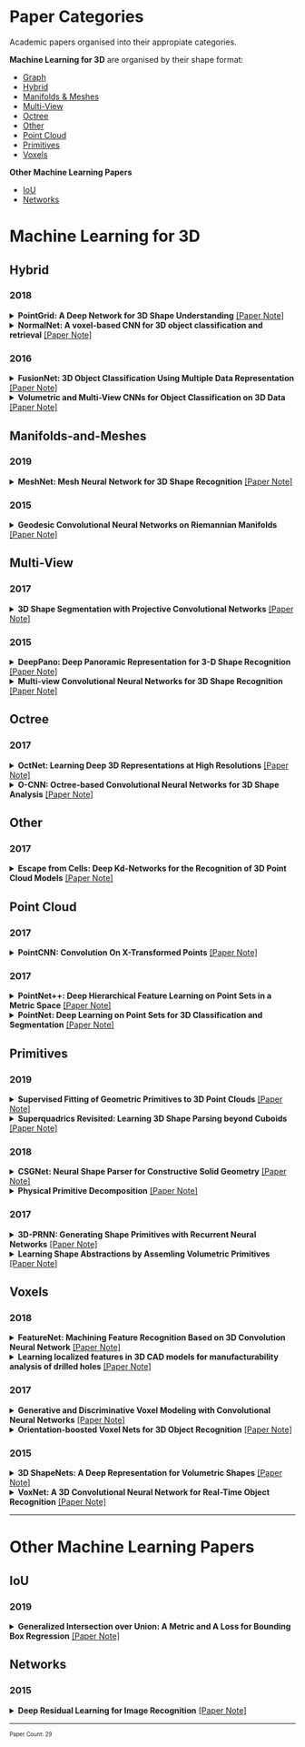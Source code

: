 # Paper Categories
Academic papers organised into their appropiate categories.

**Machine Learning for 3D** are organised by their shape format:
- [Graph](#graph)
- [Hybrid](#hybrid)
- [Manifolds & Meshes](#manifolds-and-meshes)
- [Multi-View](#multi-view)
- [Octree](#octree)
- [Other](#other)
- [Point Cloud](#point-cloud)
- [Primitives](#primitives)
- [Voxels](#voxels)

**Other Machine Learning Papers**
- [IoU](#iou)
- [Networks](#networks)


# Machine Learning for 3D
## Hybrid
### 2018
<details>
 <summary><b>PointGrid: A Deep Network for 3D Shape Understanding</b> <a href="https://github.com/AndrewColligan/Paper-Reading-Notes/blob/master/Notes/Hybrid/PointGrid.md">[Paper Note]</a></summary>
<hr>
 <p align="justify">
Volumetric grid is widely used for 3D deep learning due to its regularity. However the use of relatively lower order local approximation functions such as piece-wise constant function (occupancy grid) or piece-wise linear function (distance field) to approximate 3D shape means that it needs a very high-resolution grid to represent finer geometry details, which could be memory and computationally inefficient. In this work, we propose the PointGrid, a 3D convolutional network that incorporates a constant number of points within each grid cell thus allowing the network to learn higher order local approximation functions that could better represent the local geometry shape details. With experiments on popular shape recognition benchmarks, PointGrid demonstrates state-of-the-art performance over existing deep learning methods on both classification and segmentation.
</p>
<hr>
</details>

<details>
 <summary><b>NormalNet: A voxel-based CNN for 3D object classification and retrieval</b> <a href="https://github.com/AndrewColligan/Paper-Reading-Notes/blob/master/Notes/Hybrid/NormalNet.md">[Paper Note]</a></summary>
<hr>
 <p align="justify">
A common approach to tackle 3D object recognition tasks is to project 3D data to multiple 2D images. Projection only captures the outline of the object, and discards the internal information that may be crucial for the recognition. In this paper, we stay in 3D and concentrate on tapping the potential of 3D representations. We present NormalNet, a voxel-based convolutional neural network (CNN) designed for 3D object recognition. The network uses normal vectors of the object surfaces as input, which demonstrate stronger discrimination capability than binary voxels. We propose a reflection–convolution–concatenation (RCC) module to realize the conv layers, which extracts distinguishable features for 3D vision tasks while reducing the number of parameters significantly. We further improve the performance of NormalNet by combining two networks, which take normal vectors and voxels as input respectively. We carry out a series of experiments that validate the design of the network and achieve competitive performance in 3D object classification and retrieval tasks.
</p>
<hr>
</details>

### 2016
<details>
 <summary><b>FusionNet: 3D Object Classification Using Multiple Data Representation</b> <a href="https://github.com/AndrewColligan/Paper-Reading-Notes/blob/master/Notes/Hybrid/FusionNet.md">[Paper Note]</a></summary>
<hr>
 <p align="justify">
High-quality 3D object recognition is an important component of many vision and robotics systems. We tackle the object recognition problem using two data representations: Volumetric representation, where the 3D object is discretized spatially as binary voxels - 1 if the voxel is occupied and 0 otherwise. Pixel representation where the 3D object is represented as a set of projected 2D pixel images. At the time of submission, we obtained leading results on the Princeton ModelNet challenge. Some of the best deep learning architectures for classifying 3D CAD models use Convolutional Neural Networks (CNNs) on pixel representation, as seen on the ModelNet leaderboard. Diverging from this trend, we combine both the above representations and exploit them to learn new features. This approach yields a significantly better classifier than using either of the representations in isolation. To do this, we introduce new Volumetric CNN (V-CNN) architectures.
  </p>
<hr>
</details>

<details>
 <summary><b>Volumetric and Multi-View CNNs for Object Classification on 3D Data</b> <a href="https://github.com/AndrewColligan/Paper-Reading-Notes/blob/master/Notes/Hybrid/VMVC.md">[Paper Note]</a></summary>
<hr>
 <p align="justify">
<b>Not a hybrid but two separate methods.</b>
3D shape models are becoming widely available and easier to capture, making available 3D information crucial for progress in object classification. Current state-of-the art methods rely on CNNs to address this problem. Recently, we witness two types of CNNs being developed: CNNs based upon volumetric representations versus CNNs based upon multi-view representations. Empirical results from these two types of CNNs exhibit a large gap, indicating that existing volumetric CNN architectures and approaches are unable to fully exploit the power of 3D representations. In this paper, we aim to improve both volumetric CNNs and multi-view CNNs according to extensive analysis of existing approaches. To this end, we introduce two distinct network architectures of volumetric CNNs. In addition, we examine multi-view CNNs, where we introduce multiresolution filtering in 3D. Overall, we are able to outperform current state-of-the-art methods for both volumetric CNNs and multi-view CNNs. We provide extensive experiments designed to evaluate underlying design choices, thus providing a better understanding of the space of methods available for object classification on 3D data.  
  </p>
<hr>
</details>

## Manifolds-and-Meshes
### 2019
<details>
 <summary><b>MeshNet: Mesh Neural Network for 3D Shape Recognition</b> <a href="https://github.com/AndrewColligan/Paper-Reading-Notes/blob/master/Notes/Manifolds/MeshNet.md">[Paper Note]</a></summary>
<hr>
 <p align="justify">
Mesh is an important and powerful type of data for 3D shapes and widely studied in the field of computer vision and computer graphics. Regarding the task of 3D shape representation, there have been extensive research efforts concentrating on how to represent 3D shapes well using volumetric grid, multi-view and point cloud. However, there is little effort on using mesh data in recent years, due to the complexity and irregularity of mesh data. In this paper, we propose a mesh neural network, named MeshNet, to learn 3D shape representation from mesh data. In this method, face-unit and feature splitting are introduced, and a general architecture with available and effective blocks are proposed. In this way, MeshNet is able to solve the complexity and irregularity problem of mesh and conduct 3D shape representation well.We have applied the proposed MeshNet method in the applications of 3D shape classification and retrieval. Experimental results and comparisons with the state-of-the-art methods demonstrate that the proposed MeshNet can achieve satisfying 3D shape classification and retrieval performance, which indicates the  effectiveness of the proposed method on 3D shape representation.
  </p>
<hr>
</details>

### 2015
<details>
 <summary><b>Geodesic Convolutional Neural Networks on Riemannian Manifolds</b> <a href="https://github.com/AndrewColligan/Paper-Reading-Notes/blob/master/Notes/Manifolds/GCNN.md">[Paper Note]</a></summary>
<hr>
 <p align="justify">
Feature descriptors play a crucial role in a wide range of geometry analysis and processing applications, including shape correspondence, retrieval, and segmentation. In this paper, we introduce Geodesic Convolutional Neural Networks (GCNN), a generalization of the convolutional networks (CNN) paradigm to non-Euclidean manifolds. Our construction is based on a local geodesic system of polar coordinates to extract "patches", which are then passed through a cascade of filters and linear and non-linear operators. The coefficients of the filters and linear combination weights are optimization variables that are learned to minimize a task-specific cost function. We use GCNN to learn invariant shape features, allowing to achieve state-of-the-art performance in problems such as shape description, retrieval, and correspondence.
  </p>
<hr>
</details>


## Multi-View
### 2017
<details>
 <summary><b>3D Shape Segmentation with Projective Convolutional Networks</b> <a href="https://github.com/AndrewColligan/Paper-Reading-Notes/blob/master/Notes/Multi-View/ShapePFCN.md">[Paper Note]</a></summary>
<hr>
 <p align="justify">
This paper introduces a deep architecture for segmenting 3D objects into their labeled semantic parts. Our architecture combines image-based Fully Convolutional Networks (FCNs) and surface-based Conditional Random Fields (CRFs) to yield coherent segmentations of 3D shapes. The image-based FCNs are used for efficient view-based reasoning about 3D object parts. Through a special projection layer, FCN outputs are effectively aggregated across multiple views and scales, then are projected onto the 3D object surfaces. Finally, a surface-based CRF combines the projected outputs with geometric consistency cues to yield coherent segmentations. The whole architecture (multi-view FCNs and CRF) is trained end-to-end. Our approach significantly outperforms the existing stateof-the-art methods in the currently largest segmentation benchmark (ShapeNet). Finally, we demonstrate promising segmentation results on noisy 3D shapes acquired from consumer-grade depth cameras.
  </p>
<hr>
</details>

### 2015
<details>
 <summary><b>DeepPano: Deep Panoramic Representation for 3-D Shape Recognition</b> <a href="https://github.com/AndrewColligan/Paper-Reading-Notes/blob/master/Notes/Multi-View/DeepPano.md">[Paper Note]</a></summary>
<hr>
 <p align="justify">
This letter introduces a robust representation of 3-D shapes, named DeepPano, learned with deep convolutional neural networks (CNN). Firstly, each 3-D shape is converted into a panoramic view, namely a cylinder projection around its principle axis. Then, a variant of CNN is specifically designed for learning the deep representations directly from such views. Different from typical CNN, a row-wise max-pooling layer is inserted between the convolution and fully-connected layers, making the learned representations invariant to the rotation around a principle axis. Our approach achieves state-of-the-art retrieval/classification results on two large-scale 3-D model datasets (ModelNet-10 and ModelNet-40), outperforming typical methods by a large margin. 
  </p>
<hr>
</details>

<details>
 <summary><b>Multi-view Convolutional Neural Networks for 3D Shape Recognition</b> <a href="https://github.com/AndrewColligan/Paper-Reading-Notes/blob/master/Notes/Multi-View/MV-CNN.md">[Paper Note]</a></summary>
<hr>
 <p align="justify">
A longstanding question in computer vision concerns the representation of 3D shapes for recognition: should 3D shapes be represented with descriptors operating on their native 3D formats, such as voxel grid or polygon mesh, or can they be effectively represented with view-based descriptors? We address this question in the context of learning to recognize 3D shapes from a collection of their rendered views on 2D images. We first present a standard CNN architecture trained to recognize the shapes’ rendered views independently of each other, and show that a 3D shape can be recognized even from a single view at an accuracy far higher than using state-of-the-art 3D shape descriptors. Recognition rates further increase when multiple views of the shapes are provided. In addition, we present a novel CNN architecture that combines information from multiple views of a 3D shape into a single and compact shape descriptor offering even better recognition performance. The same architecture can be applied to accurately recognize human hand-drawn sketches of shapes. We conclude that a collection of 2D views can be highly informative for 3D shape recognition and is amenable to emerging CNN architectures and their derivatives.
  </p>
<hr>
</details>

## Octree
### 2017
<details>
 <summary><b>OctNet: Learning Deep 3D Representations at High Resolutions</b> <a href="https://github.com/AndrewColligan/Paper-Reading-Notes/blob/master/Notes/Octree/OctNet.md">[Paper Note]</a></summary>
<hr>
 <p align="justify">
We present OctNet, a representation for deep learning with sparse 3D data. In contrast to existing models, our representation enables 3D convolutional networks which are both deep and high resolution. Towards this goal, we exploit the sparsity in the input data to hierarchically partition the space using a set of unbalanced octrees where each leaf node stores a pooled feature representation. This allows to focus memory allocation and computation to the relevant dense regions and enables deeper networks without compromising resolution. We demonstrate the utility of our OctNet representation by analyzing the impact of resolution on several 3D tasks including 3D object classification, orientation estimation and point cloud labeling.
  </p>
<hr>
</details>

<details>
 <summary><b>O-CNN: Octree-based Convolutional Neural Networks for 3D Shape Analysis</b> <a href="https://github.com/AndrewColligan/Paper-Reading-Notes/blob/master/Notes/Octree/O-CNN.md">[Paper Note]</a></summary>
<hr>
 <p align="justify">
We present O-CNN, an Octree-based Convolutional Neural Network (CNN) for 3D shape analysis. Built upon the octree representation of 3D shapes, our method takes the average normal vectors of a 3D model sampled in the finest leaf octants as input and performs 3D CNN operations on the octants occupied by the 3D shape surface. We design a novel octree data structure to efficiently store the octant information and CNN features into the graphics memory and execute the entire O-CNN training and evaluation on the GPU. O-CNN supports various CNN structures and works for 3D shapes in different representations. By restraining the computations on the octants occupied by 3D surfaces, the memory and computational costs of the O-CNN grow quadratically as the depth of the octree increases, which makes the 3D CNN feasible for high-resolution 3D models. We compare the performance of the O-CNN with other existing 3D CNN solutions and demonstrate the efficiency and efficacy of O-CNN in three shape analysis tasks, including object classification, shape retrieval, and shape segmentation.
  </p>
<hr>
</details>

## Other
### 2017
<details>
 <summary><b>Escape from Cells: Deep Kd-Networks for the Recognition of 3D Point Cloud Models</b> <a href="https://github.com/AndrewColligan/Paper-Reading-Notes/blob/master/Notes/Other/Kd-network.md">[Paper Note]</a></summary>
<hr>
 <p align="justify">
We present a new deep learning architecture (called Kdnetwork) that is designed for 3D model recognition tasks and works with unstructured point clouds. The new architecture performs multiplicative transformations and shares parameters of these transformations according to the subdivisions of the point clouds imposed onto them by kdtrees. Unlike the currently dominant convolutional architectures that usually require rasterization on uniform twodimensional or three-dimensional grids, Kd-networks do not rely on such grids in any way and therefore avoid poor scaling behavior. In a series of experiments with popular shape recognition benchmarks, Kd-networks demonstrate competitive performance in a number of shape recognition tasks such as shape classification, shape retrieval and shape part segmentation. 
  </p>
<hr>
</details>

## Point Cloud
### 2017
<details>
 <summary><b>PointCNN: Convolution On X-Transformed Points</b> <a href="https://github.com/AndrewColligan/Paper-Reading-Notes/blob/master/Notes/Point-Cloud/PointCNN.md">[Paper Note]</a></summary>
<hr>
 <p align="justify">
We present a simple and general framework for feature learning from point clouds. The key to the success of CNNs is the convolution operator that is capable of leveraging spatially-local correlation in data represented densely in grids (e.g. images). However, point clouds are irregular and unordered, thus directly convolving kernels against features associated with the points will result in desertion of shape information and variance to point ordering. To address these problems, we propose to learn an X-transformation from the input points to simultaneously promote two causes: the first is the weighting of the input features associated with the points, and the second is the permutation of the points into a latent and potentially canonical order. Element-wise product and sum operations of the typical convolution operator are subsequently applied on the X-transformed features. The proposed method is a generalization of typical CNNs to feature learning from point clouds, thus we call it PointCNN. Experiments show that PointCNN achieves on par or better performance than state-of-the-art methods on multiple challenging benchmark datasets and tasks.
</p>
<hr>
</details>

### 2017
<details>
 <summary><b>PointNet++: Deep Hierarchical Feature Learning on Point Sets in a Metric Space</b> <a href="https://github.com/AndrewColligan/Paper-Reading-Notes/blob/master/Notes/Point-Cloud/PointNet%2B%2B.md">[Paper Note]</a></summary>
<hr>
 <p align="justify">
Few prior works study deep learning on point sets. PointNet is a pioneer in this direction. However, by design PointNet does not capture local structures induced by the metric space points live in, limiting its ability to recognize fine-grained patterns and generalizability to complex scenes. In this work, we introduce a hierarchical neural network that applies PointNet recursively on a nested partitioning of the input point set. By exploiting metric space distances, our network is able to learn local features with increasing contextual scales. With further observation that point sets are usually sampled with varying densities, which results in greatly decreased performance for networks trained on uniform densities, we propose novel set learning layers to adaptively combine features from multiple scales. Experiments show that our network called PointNet++ is able to learn deep point set features efficiently and robustly. In particular, results significantly better than state-of-the-art have been obtained on challenging benchmarks of 3D point clouds.
</p>
<hr>
</details>

<details>
 <summary><b>PointNet: Deep Learning on Point Sets for 3D Classification and Segmentation</b> <a href="https://github.com/AndrewColligan/Paper-Reading-Notes/blob/master/Notes/Point-Cloud/PointNet.md">[Paper Note]</a></summary>
<hr>
 <p align="justify">
Point cloud is an important type of geometric data structure. Due to its irregular format, most researchers transform such data to regular 3D voxel grids or collections of images. This, however, renders data unnecessarily voluminous and causes issues. In this paper, we design a novel type of neural network that directly consumes point clouds, which well respects the permutation invariance of points in the input. Our network, named PointNet, provides a unified architecture for applications ranging from object classification, part segmentation, to scene semantic parsing. Though simple, PointNet is highly efficient and effective.Empirically, it shows strong performance on par or even better than state of the art. Theoretically, we provide analysis towards understanding of what the network has learnt and why the network is robust with respect to input perturbation and corruption.
</p>
<hr>
</details>

## Primitives
### 2019
<details>
 <summary><b>Supervised Fitting of Geometric Primitives to 3D Point Clouds</b> <a href="https://github.com/AndrewColligan/Paper-Reading-Notes/blob/master/Notes/Primitives/SPFN.md">[Paper Note]</a></summary>
 <hr>
 <p align="justify">
Fitting geometric primitives to 3D point cloud data bridges a gap between low-level digitized 3D data and high-level structural information on the underlying 3D shapes. As such, it enables many downstream applications in 3D data processing. For a long time, RANSAC-based methods have been the gold standard for such primitive fitting problems, but they require careful per-input parameter tuning and thus do not scale well for large datasets with diverse shapes. In this work, we introduce Supervised Primitive Fitting Network (SPFN), an end-to-end neural network that can robustly detect a varying number of primitives at different scales without any user control. The network is supervised using ground truth primitive surfaces and primitive membership for the input points. Instead of directly predicting the primitives, our architecture first predicts per-point properties and then uses a differential model estimation module to compute the primitive type and parameters. We evaluate our approach on a novel benchmark of ANSI 3D mechanical component models and demonstrate a significant improvement over both the state-of-the-art RANSAC-based methods and the direct neural prediction.
 </p>
 <hr>
</details>

<details>
 <summary><b>Superquadrics Revisited: Learning 3D Shape Parsing beyond Cuboids</b> <a href="https://github.com/AndrewColligan/Paper-Reading-Notes/blob/master/Notes/Primitives/Superquadrics.md">[Paper Note]</a></summary>
 <hr>
 <p align="justify">
Abstracting complex 3D shapes with parsimonious part-based representations has been a long standing goal in computer vision. This paper presents a learning-based solution to this problem which goes beyond the traditional 3D cuboid representation by exploiting superquadrics as atomic elements. We demonstrate that superquadrics lead to more expressive 3D scene parses while being easier to learn than 3D cuboid representations. Moreover, we provide an analytical solution to the Chamfer loss which avoids the need for computational expensive reinforcement learning or iterative prediction. Our model learns to parse 3D objects into consistent superquadric representations without supervision. Results on various ShapeNet categories as well as the SURREAL human body dataset demonstrate the flexibility of our model in capturing fine details and complex poses that could not have been modelled using cuboids.
 </p>
 <hr>
</details>
 
### 2018
<details>
 <summary><b>CSGNet: Neural Shape Parser for Constructive Solid Geometry</b> <a href="https://github.com/AndrewColligan/Paper-Reading-Notes/blob/master/Notes/Primitives/CSGNet.md">[Paper Note]</a></summary>
 <hr>
 <p align="justify">
We present a neural architecture that takes as input a 2D or 3D shape and outputs a program that generates the shape. The instructions in our program are based on constructive solid geometry principles, i.e., a set of boolean operations on shape primitives defined recursively. Bottomup techniques for this shape parsing task rely on primitive detection and are inherently slow since the search space over possible primitive combinations is large. In contrast, our model uses a recurrent neural network that parses the input shape in a top-down manner, which is significantly faster and yields a compact and easy-to-interpret sequence of modeling instructions. Our model is also more effective as a shape detector compared to existing state-of-the-art detection techniques. We finally demonstrate that our network can be trained on novel datasets without ground-truth program annotations through policy gradient techniques.
 </p>
 <hr>
</details>

<details>
 <summary><b>Physical Primitive Decomposition</b> <a href="https://github.com/AndrewColligan/Paper-Reading-Notes/blob/master/Notes/Primitives/PPD.md">[Paper Note]</a></summary>
 <hr>
 <p align="justify">
Objects are made of parts, each with distinct geometry, physics, functionality, and affordances. Developing such a distributed, physical, interpretable representation of objects will facilitate intelligent agents to better explore and interact with the world. In this paper, we study physical primitive decomposition understanding an object through its components, each with physical and geometric attributes. As annotated data for object parts and physics are rare, we propose a novel formulation that learns physical primitives by explaining both an object's appearance and its behaviors in physical events. Our model performs well on block towers and tools in both synthetic and real scenarios; we also demonstrate that visual and physical observations often provide complementary signals. We further present ablation and behavioral studies to better understand our model and contrast it with human performance.
 </p>
 <hr>
</details>

### 2017
<details>
 <summary><b>3D-PRNN: Generating Shape Primitives with Recurrent Neural Networks</b> <a href="https://github.com/AndrewColligan/Paper-Reading-Notes/blob/master/Notes/Primitives/3D-PRNN.md">[Paper Note]</a></summary>
 <hr>
 <p align="justify">
The success of various applications including robotics, digital content creation, and visualization demand a structured and abstract representation of the 3D world from limited sensor data. Inspired by the nature of human perception of 3D shapes as a collection of simple parts, we explore such an abstract shape representation based on primitives. Given a single depth image of an object, we present 3DPRNN, a generative recurrent neural network that synthesizes multiple plausible shapes composed of a set of primitives. Our generative model encodes symmetry characteristics of common man-made objects, preserves long-range structural coherence, and describes objects of varying complexity with a compact representation. We also propose a method based on Gaussian Fields to generate a large scale dataset of primitive-based shape representations to train our network. We evaluate our approach on a wide range of examples and show that it outperforms nearest-neighbor based shape retrieval methods and is on-par with voxelbased generative models while using a significantly reduced parameter space.
 </p>
 <hr>
</details>

<details>
 <summary><b>Learning Shape Abstractions by Assemling Volumetric Primitives</b> <a href="https://github.com/AndrewColligan/Paper-Reading-Notes/blob/master/Notes/Primitives/LSAAVP.md">[Paper Note]</a></summary>
 <hr>
 <p align="justify">
We present a learning framework for abstracting complex shapes by learning to assemble objects using 3D volumetric primitives. In addition to generating simple and geometrically interpretable explanations of 3D objects, our framework also allows us to automatically discover and exploit consistent structure in the data. We demonstrate that using our method allows predicting shape representations which can be leveraged for obtaining a consistent parsing across the instances of a shape collection and constructing an interpretable shape similarity measure. We also examine applications for image-based prediction as well as shape manipulation.
 </p>
 <hr>
</details>

## Voxels
### 2018
<details>
 <summary><b>FeatureNet: Machining Feature Recognition Based on 3D Convolution Neural Network</b> <a href="https://github.com/AndrewColligan/Paper-Reading-Notes/blob/master/Notes/Voxels/FeatureNet.md">[Paper Note]</a></summary>
 <hr>
 <p align="justify">
Automated machining feature recognition, a sub-discipline of solid modeling, has been an active research area for last three decades and is a critical component in digital manufacturing thread for detecting manufacturing information from computer aided design (CAD) models. In this paper, a novel framework using Deep 3D Convolutional Neural Networks (3D-CNNs) termed FeatureNet to learn machining features from CAD models of mechanical parts is presented. FeatureNet learns the distribution of complex manufacturing feature shapes across a large 3D model dataset and discovers distinguishing features that help in recognition process automatically. To train FeatureNet, a large-scale mechanical part datasets of 3D CAD models with labeled machining features is automatically constructed. The proposed framework can recognize manufacturing features from the low-level geometric data such as voxels with a very high accuracy. The developed framework can also recognize planar intersecting features in the 3D CAD models. Extensive numerical experiments show that FeatureNet enables significant improvements over the state-of-the-arts manufacturing feature detection techniques. The developed data-driven framework can easily be extended to identify a large variety of machining features leading to a sound foundation for real-time computer aided process planning (CAPP) systems.
 </p>
 <hr>
</details>

<details>
 <summary><b>Learning localized features in 3D CAD models for manufacturability analysis of drilled holes</b> <a href="https://github.com/AndrewColligan/Paper-Reading-Notes/blob/master/Notes/Voxels/DLDFM.md">[Paper Note]</a></summary>
 <hr>
 <p align="justify">
We present a novel feature identification framework to recognize difficult-to-manufacture drilled holes in a complex CAD geometry using deep learning. Deep learning algorithms have been successfully used in object recognition, video analytics, image segmentation, etc. Specifically, 3D Convolutional Neural Networks (3D-CNNs) have been used for object recognition from 3D voxel data based on the external shape of an object. On the other hand, manufacturability of a component depends on local features more than the external shape. Learning these local features from a boundary representation (B-Rep) CAD model is challenging due to lack of volumetric information. In this paper, we learn local features from a voxelized representation of a CAD model and classify its manufacturability. Further, to enable effective learning of localized features, we augment the voxel data with surface normals of the object boundary. We train a 3D-CNN with this augmented data to identify local features and classify the manufacturability. However, this classification does not provide information about the source of non-manufacturability in a complex component. Therefore, we have developed a 3D-CNN based gradient-weighted class activation mapping (3D-GradCAM) method that can provide visual explanations of the local geometric features of interest within an object. Using 3D-GradCAM, our framework can identify difficult-to-manufacture features, which allows a designer to modify the component based on its manufacturability and thus improve the design process. We extend this framework to identify difficult-to-manufacture features in a realistic CAD model with multiple drilled holes, which can ultimately enable development of a real-time manufacturability decision support system.
  </p>
 <hr>
</details>

### 2017
<details>
 <summary><b>Generative and Discriminative Voxel Modeling with Convolutional Neural Networks</b> <a href="https://github.com/AndrewColligan/Paper-Reading-Notes/blob/master/Notes/Voxels/VRN.md">[Paper Note]</a></summary>
 <hr>
 <p align="justify">
When working with three-dimensional data, choice of representation is key. We explore voxel-based models, and present evidence for the viability of voxellated representations in applications including shape modeling and object classification. Our key contributions are methods for training voxel-based variational autoencoders, a user interface for exploring the latent space learned by the autoencoder, and a deep convolutional neural network architecture for object classification. We address challenges unique to voxel-based representations, and empirically evaluate our models on the ModelNet benchmark, where we demonstrate a 51.5% relative improvement in the state of the art for object classification.
 <hr>
 </p>
</details>

<details>
 <summary><b>Orientation-boosted Voxel Nets for 3D Object Recognition</b> <a href="https://github.com/AndrewColligan/Paper-Reading-Notes/blob/master/Notes/Voxels/ORION.md">[Paper Note]</a></summary>
 <hr>
 <p align="justify">
Recent work has shown good recognition results in 3D object recognition using 3D convolutional networks. In this paper, we show that the object orientation plays an important role in 3D recognition. More specifically, we argue that objects induce different features in the network under rotation. Thus, we approach the category-level classification task as a multi-task problem, in which the network is trained to predict the pose of the object in addition to the class label as a parallel task. We show that this yields significant improvements in the classification results. We test our suggested architecture on several datasets representing various 3D data sources: LiDAR data, CAD models, and RGB-D images. We report state-of-the-art results on classification as well as significant improvements in precision and speed over the baseline on 3D detection. 
 <hr>
 </p>
</details>

### 2015
<details>
 <summary><b>3D ShapeNets: A Deep Representation for Volumetric Shapes</b> <a href="https://github.com/AndrewColligan/Paper-Reading-Notes/blob/master/Notes/Voxels/ShapeNet.md">[Paper Note]</a></summary>
 <hr>
 <p align="justify">
3D shape is a crucial but heavily underutilized cue in today’s computer vision systems, mostly due to the lack of a good generic shape representation. With the recent availability of inexpensive 2.5D depth sensors (e.g. Microsoft Kinect), it is becoming increasingly important to have a powerful 3D shape representation in the loop. Apart from category recognition, recovering full 3D shapes from viewbased 2.5D depth maps is also a critical part of visual understanding. To this end, we propose to represent a geometric 3D shape as a probability distribution of binary variables on a 3D voxel grid, using a Convolutional Deep Belief Network. Our model, 3D ShapeNets, learns the distribution of complex 3D shapes across different object categories and arbitrary poses from raw CAD data, and discovers hierarchical compositional part representation automatically. It naturally supports joint object recognition and shape completion from 2.5D depth maps, and it enables active object recognition through view planning. To train our 3D deep learning model, we construct ModelNet – a largescale 3D CAD model dataset. Extensive experiments show that our 3D deep representation enables significant performance improvement over thestateofthearts in a variety of tasks.
 <hr>
 </p>
</details>

<details>
 <summary><b>VoxNet: A 3D Convolutional Neural Network for Real-Time Object Recognition</b> <a href="https://github.com/AndrewColligan/Paper-Reading-Notes/blob/master/Notes/Voxels/VoxNet.md">[Paper Note]</a></summary>
 <hr>
 <p align="justify">
Robust object recognition is a crucial skill for robots operating autonomously in real world environments. Range sensors such as LiDAR and RGBD cameras are increasingly found in modern robotic systems, providing a rich source of 3D information that can aid in this task. However, many current systems do not fully utilize this information and have trouble efficiently dealing with large amounts of point cloud data. In this paper, we propose VoxNet, an architecture to tackle this problem by integrating a volumetric Occupancy Grid representation with a supervised 3D Convolutional Neural Network (3D CNN). We evaluate our approach on publicly available benchmarks using LiDAR, RGBD, and CAD data. VoxNet achieves accuracy beyond the state of the art while labeling hundreds of instances per second.
 <hr>
 </p>
</details>
      
<hr>

# Other Machine Learning Papers
## IoU
### 2019
<details>
 <summary><b>Generalized Intersection over Union: A Metric and A Loss for Bounding Box Regression</b> <a href="https://github.com/AndrewColligan/Paper-Reading-Notes/blob/master/Notes/Other_Machine_Learning_Papers/GIoU.md">[Paper Note]</a></summary>
<hr>
 <p align="justify">
Intersection over Union (IoU) is the most popular evaluation metric used in the object detection benchmarks. However, there is a gap between optimizing the commonly used distance losses for regressing the parameters of a bounding box and maximizing this metric value. The optimal objective for a metric is the metric itself. In the case of axisaligned 2D bounding boxes, it can be shown that IoU can be directly used as a regression loss. However, IoU has a plateau making it infeasible to optimize in the case of nonoverlapping bounding boxes. In this paper, we address the weaknesses of IoU by introducing a generalized version as both a new loss and a new metric. By incorporating this generalized IoU (GIoU) as a loss into the state-of-the art object detection frameworks, we show a consistent improvement on their performance using both the standard, IoU based, and new, GIoU based, performance measures on popular object detection benchmarks such as PASCAL VOC and MS COCO.
</p>
<hr>
</details>

## Networks
### 2015
<details>
 <summary><b>Deep Residual Learning for Image Recognition</b> <a href="https://github.com/AndrewColligan/Paper-Reading-Notes/blob/master/Notes/Other_Machine_Learning_Papers/ResNet.md">[Paper Note]</a></summary>
<hr>
 <p align="justify">
Deeper neural networks are more difficult to train. We present a residual learning framework to ease the training of networks that are substantially deeper than those used previously. We explicitly reformulate the layers as learning residual functions with reference to the layer inputs, instead of learning unreferenced functions. We provide comprehensive empirical evidence showing that these residual networks are easier to optimize, and can gain accuracy from considerably increased depth. On the ImageNet dataset we evaluate residual nets with a depth of up to 152 layers—8 deeper than VGG nets [41] but still having lower complexity. An ensemble of these residual nets achieves 3.57% error on the ImageNet test set. This result won the 1st place on the ILSVRC 2015 classification task. We also present analysis on CIFAR-10 with 100 and 1000 layers. The depth of representations is of central importance for many visual recognition tasks. Solely due to our extremely deep representations, we obtain a 28% relative improvement on the COCO object detection dataset. Deep residual nets are foundations of our submissions to ILSVRC & COCO 2015 competitions1, where we also won the 1st places on the tasks of ImageNet detection, ImageNet localization, COCO detection, and COCO segmentation.
</p>
<hr>
</details>

<hr>
<sub><sup>Paper Count: 29</sup></sub>
